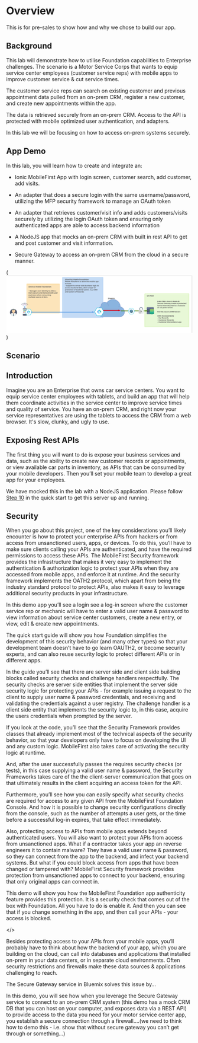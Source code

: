 # Overview
This is for pre-sales to show how and why we chose to build our app.

## Background

This lab will demonstrate how to utilise Foundation capabilities to  Enterprise challenges. The scenario is a Motor Service Corps that wants to equip service center employees (customer service reps) with mobile apps to improve customer service & cut service times. 

The customer service reps can search on existing customer and previous appointment data pulled from an on-prem CRM, register a new customer, and create new appointments within the app. 

The data is retrieved securely from an on-prem CRM. Access to the API is protected with mobile optimized user authentication, and adapters. 

In this lab we will be focusing on how to access on-prem systems securely.

## App Demo

In this lab, you will learn how to create and integrate an:

- Ionic MobileFirst App with login screen, customer search, add customer, add visits.

- An adapter that does a secure login with the same username/password, utilizing the MFP security framework to manage an OAuth token

- An adapter that retrieves customer/visit info and adds customers/visits securely by utilizing the login OAuth token and ensuring only authenticated apps are able to access backend information

- A NodeJS app that mocks an on-prem CRM with built in rest API to get and post customer and visit information.

- Secure Gateway to access an on-prem CRM from the cloud in a secure manner.

(![Data Flow](/Lab/img/architecture.png))

## Scenario

## Introduction
Imagine you are an Enterprise that owns car service centers. You want to equip service center employees with tablets, and build an app that will help them coordinate activities in the service center to improve service times and quality of service. You have an on-prem CRM, and right now your service representatives are using the tablets to access the CRM from a web browser. It's slow, clunky, and ugly to use.


## Exposing Rest APIs
The first thing you will want to do is expose your business services and data, such as the ability to create new customer records or appointments, or view available car parts in inventory, as APIs that can be consumed by your mobile developers. Then you’ll set your mobile team to develop a great app for your employees.

We have mocked this in the lab with a NodeJS application.
Please follow [Step 10](https://github.ibm.com/cord-americas/MotoCorpService/blob/master/Lab/2.%20quick-start.md#10---run-the-nodejs-app-which-will-mock-the-on-prem-crm-by-going-into) in the quick start to get this server up and running.

## Security
When you go about this project, one of the key considerations you’ll likely encounter is how to protect your enterprise APIs from hackers or from access from unsanctioned users, apps, or devices. To do this, you’ll have to make sure clients calling your APIs are authenticated, and have the required permissions to access these APIs. The MobileFirst Security framework provides the infrastructure that makes it very easy to implement the authentication & authorization logic to protect your APIs when they are accessed from mobile apps, and enforce it at runtime. And the security framework implements the OATH2 protocol, which apart from being the industry standard protocol to protect APIs, also makes it easy to leverage additional security products in your infrastructure.

In this demo app you’ll see a login see a log-in screen where the customer service rep or mechanic will have to enter a valid user name & password to view information about service center customers, create a new entry, or view, edit & create new appointments.

The quick start guide will show you how Foundation simplifies the development of this security behavior (and many other types) so that your development team doesn’t have to go learn OAUTH2, or become security experts, and can also reuse security logic to protect different APIs or in different apps.

In the guide you’ll see that there are server side and client side building blocks called security checks and challenge handlers respectfully. The security checks are server side entities that implement the server side security logic for protecting your APIs - for example issuing a request to the client to supply user name & password credentials, and receiving and validating the credentials against a user registry. The challenge handler is a client side entity that implements the security logic to, in this case, acquire the users credentials when prompted by the server.

If you look at the code, you’ll see that the Security Framework provides classes that already implement most of the technical aspects of the security behavior, so that your developers only have to focus on developing the UI and any custom logic. MobileFirst also takes care of activating the security logic at runtime.

And, after the user successfully passes the requires security checks (or tests), in this case supplying a valid user name & password, the Security Frameworks takes care of the the client-server communication that goes on that ultimately results in the client acquiring an access token for the API.

Furthermore, you’ll see how you can easily specify what security checks are required for access to any given API from the MobileFirst Foundation Console. And how it is possible to change security configurations directly from the console, such as the number of attempts a user gets, or the time before a successful log-in expires, that take effect immediately.

Also, protecting access to APIs from mobile apps extends beyond authenticated users. You will also want to protect your APIs from access from unsanctioned apps. What if a contractor takes your app an reverse engineers it to contain malware? They have a valid user name & password, so they can connect from the app to the backend, and infect your backend systems. But what if you could block access from apps that have been changed or tampered with? MobileFirst Security framework provides protection from unsanctioned apps to connect to your backend, ensuring that only original apps can connect in.

This demo will show you how the MobileFirst Foundation app authenticity feature provides this protection. It is a security check that comes out of the box with Foundation. All you have to do is enable it. And then you can see that if you change something in the app, and then call your APIs - your access is blocked.

</>

Besides protecting access to your APIs from your mobile apps, you’ll probably have to think about how the backend of your app, which you are building on the cloud, can call into databases and applications that installed on-prem in your data centers, or in separate cloud environments. Often security restrictions and firewalls make these data sources & applications challenging to reach.

The Secure Gateway service in Bluemix solves this issue by…

In this demo, you will see how when you leverage the Secure Gateway service to connect to an on-prem CRM system (this demo has a mock CRM DB that you can host on your computer, and exposes data via a REST API) to provide access to the data you need for your motor service center app, you establish a secure connection through a firewall….(we need to think how to demo this - i.e. show that without secure gateway you can’t get through or something…)
